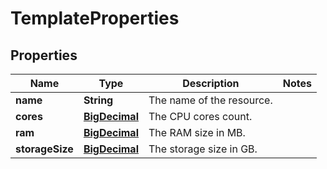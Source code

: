 

# TemplateProperties

## Properties

| Name | Type | Description | Notes |
| ------------ | ------------- | ------------- | ------------- |
| **name** | **String** | The name of the  resource. |  |
| **cores** | [**BigDecimal**](BigDecimal.md) | The CPU cores count. |  |
| **ram** | [**BigDecimal**](BigDecimal.md) | The RAM size in MB. |  |
| **storageSize** | [**BigDecimal**](BigDecimal.md) | The storage size in GB. |  |


